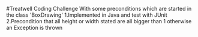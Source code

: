 #Treatwell Coding Challenge
With some preconditions which are started in the class 'BoxDrawing'
1.Implemented in Java and test with JUnit
2.Precondition that all height or width stated are all bigger than 1 otherwise an Exception is thrown